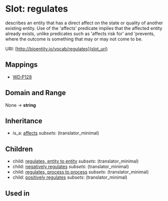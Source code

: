 # Slot: regulates


describes an entity that has a direct affect on the state or quality of another existing entity. Use of the 'affects' predicate implies that the affected entity already exists, unlike predicates such as 'affects risk for' and 'prevents, where the outcome is something that may or may not come to be.

URI: [http://bioentity.io/vocab/regulates](slot_uri)
## Mappings

 * [WD:P128](http://purl.obolibrary.org/obo/WD_P128)
## Domain and Range

None -> **string**
## Inheritance

 *  is_a: [affects](affects.md) *subsets*: (translator_minimal)
## Children

 *  child: [regulates, entity to entity](regulates_entity_to_entity.md) *subsets*: (translator_minimal)
 *  child: [negatively regulates](negatively_regulates.md) *subsets*: (translator_minimal)
 *  child: [regulates, process to process](regulates_process_to_process.md) *subsets*: (translator_minimal)
 *  child: [positively regulates](positively_regulates.md) *subsets*: (translator_minimal)
## Used in

